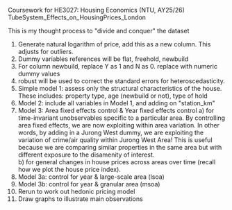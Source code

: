 Coursework for HE3027: Housing Economics (NTU, AY25/26)
TubeSystem_Effects_on_HousingPrices_London

This is my thought process to "divide and conquer" the dataset

1. Generate natural logarithm of price, add this as a new column. This adjusts for outliers.
2. Dummy variables references will be flat, freehold, newbuild
3. For column newbuild, replace Y as 1 and N as 0. replace with numeric dummy values
4. robust will be used to correct the standard errors for heteroscedasticity.
5. Simple model 1: assess only the structural characteristics of the house. These includes: property type, age (newbuild or not), type of hold
6. Model 2: include all variables in Model 1, and adding on "station_km"
7. Model 3: Area fixed effects control & Year fixed effects control
  a) for time-invariant unobservables specific to a particular area. 
By controlling area fixed effects, we are now exploiting within area variation. 
In other words, by adding in a Jurong West dummy, we are exploiting the variation of crime/air quality within Jurong West Area! 
This is useful because we are comparing similar properties in the same area but with different exposure to the disamenity of interest.    
  b) for general changes in house prices across areas over time (recall how we plot the house price index).
8. Model 3a: control for year & large-scale area (lsoa)
9. Model 3b: control for year & granular area (msoa)
10. Rerun to work out hedonic pricing model
11. Draw graphs to illustrate main observations
